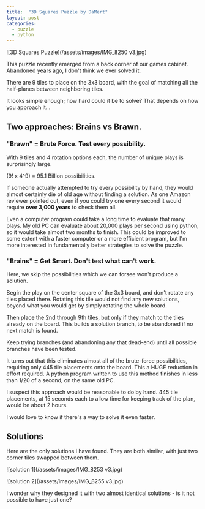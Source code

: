 ```yaml
---
title:  "3D Squares Puzzle by DaMert"
layout: post
categories:
  - puzzle
  - python
---
```


![3D Squares Puzzle](/assets/images/IMG_8250 v3.jpg)

This puzzle recently emerged from a back corner of our games cabinet.  Abandoned years ago, I don't think we ever solved it.

There are 9 tiles to place on the 3x3 board, with the goal of matching all the half-planes between neighboring tiles.

It looks simple enough; how hard could it be to solve?  That depends on how you approach it…


## Two approaches: Brains vs Brawn.

### "Brawn" = Brute Force.  Test every possibility.

With 9 tiles and 4 rotation options each, the number of unique plays is surprisingly large.

(9! x 4^9) = 95.1 Billion possibilities.

If someone actually attempted to try every possibility by hand, they would almost certainly die of old age without finding a solution.  As one Amazon reviewer pointed out, even if you could try one every second it would require **over 3,000 years** to check them all.

Even a computer program could take a long time to evaluate that many plays.  My old PC can evaluate about 20,000 plays per second using python, so it would take almost two months to finish.  This could be improved to some extent with a faster computer or a more efficient program, but I'm more interested in fundamentally better strategies to solve the puzzle.

### "Brains" = Get Smart.  Don't test what can't work.
Here, we skip the possibilities which we can forsee won't produce a solution.

Begin the play on the center square of the 3x3 board, and don't rotate any tiles placed there.  Rotating this tile would not find any new solutions, beyond what you would get by simply rotating the whole board.

Then place the 2nd through 9th tiles, but only if they match to the tiles already on the board.  This builds a solution branch, to be abandoned if no next match is found.

Keep trying branches (and abandoning any that dead-end) until all possible branches have been tested.

It turns out that this eliminates almost all of the brute-force possibilities, requiring only 445 tile placements onto the board.  This a HUGE reduction in effort required.  A python program written to use this method finishes in less than 1/20 of a second, on the same old PC.

I suspect this approach would be reasonable to do by hand.  445 tile placements, at 15 seconds each to allow time for keeping track of the plan, would be about 2 hours.

I would love to know if there's a way to solve it even faster.


## Solutions
Here are the only solutions I have found.  They are both similar, with just two corner tiles swapped between them.

![solution 1](/assets/images/IMG_8253 v3.jpg)

![solution 2](/assets/images/IMG_8255 v3.jpg)

I wonder why they designed it with two almost identical solutions - is it not possible to have just one?
